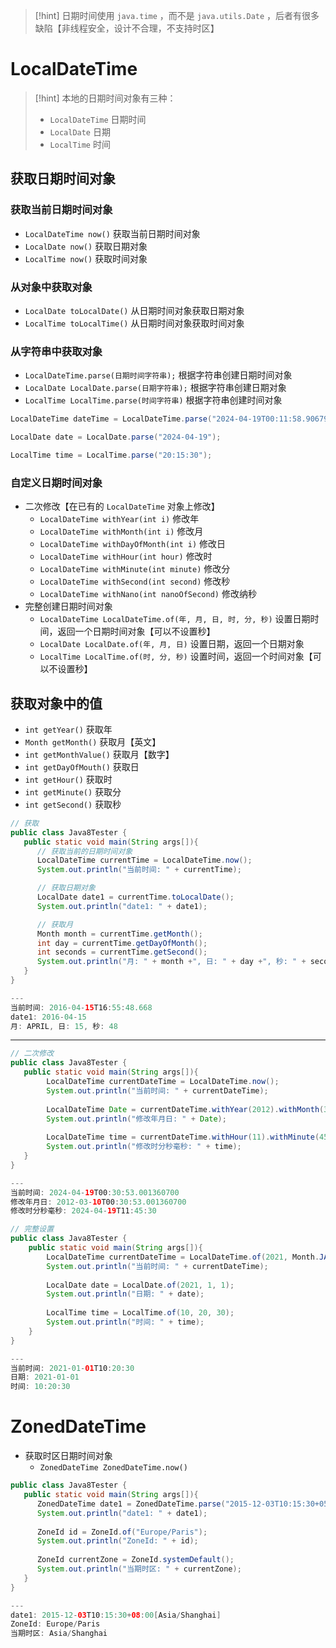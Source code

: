 >[!hint] 日期时间使用 `java.time` ，而不是 `java.utils.Date` ，后者有很多缺陷【非线程安全，设计不合理，不支持时区】

# LocalDateTime
>[!hint] 本地的日期时间对象有三种：
>- `LocalDateTime` 日期时间
>- `LocalDate` 日期
>- `LocalTime` 时间

## 获取日期时间对象
### 获取当前日期时间对象
- `LocalDateTime now()` 获取当前日期时间对象
- `LocalDate now()` 获取日期对象
- `LocalTime now()` 获取时间对象

### 从对象中获取对象
- `LocalDate toLocalDate()` 从日期时间对象获取日期对象
- `LocalTime toLocalTime()` 从日期时间对象获取时间对象

### 从字符串中获取对象
- `LocalDateTime.parse(日期时间字符串);` 根据字符串创建日期时间对象
- `LocalDate LocalDate.parse(日期字符串);` 根据字符串创建日期对象
- `LocalTime LocalTime.parse(时间字符串)` 根据字符串创建时间对象

```java
LocalDateTime dateTime = LocalDateTime.parse("2024-04-19T00:11:58.906799300");

LocalDate date = LocalDate.parse("2024-04-19");

LocalTime time = LocalTime.parse("20:15:30");
```

### 自定义日期时间对象
- 二次修改【在已有的 `LocalDateTime` 对象上修改】
	- `LocalDateTime withYear(int i)` 修改年
	- `LocalDateTime withMonth(int i)` 修改月
	- `LocalDateTime withDayOfMonth(int i)` 修改日
	- `LocalDateTime withHour(int hour)` 修改时
	- `LocalDateTime withMinute(int minute)` 修改分
	- `LocalDateTime withSecond(int second)` 修改秒
	- `LocalDateTime withNano(int nanoOfSecond)` 修改纳秒
- 完整创建日期时间对象
	- `LocalDateTime LocalDateTime.of(年, 月, 日, 时, 分, 秒)` 设置日期时间，返回一个日期时间对象【可以不设置秒】
	- `LocalDate LocalDate.of(年, 月, 日)` 设置日期，返回一个日期对象
	- `LocalTime LocalTime.of(时, 分, 秒)` 设置时间，返回一个时间对象【可以不设置秒】

## 获取对象中的值
- `int getYear()` 获取年
- `Month getMonth()` 获取月【英文】
- `int getMonthValue()` 获取月【数字】
- `int getDayOfMouth()` 获取日
- `int getHour()` 获取时
- `int getMinute()` 获取分
- `int getSecond()` 获取秒

```java
// 获取
public class Java8Tester {
   public static void main(String args[]){
      // 获取当前的日期时间对象
      LocalDateTime currentTime = LocalDateTime.now();
      System.out.println("当前时间: " + currentTime);

      // 获取日期对象
      LocalDate date1 = currentTime.toLocalDate();
      System.out.println("date1: " + date1);

      // 获取月
      Month month = currentTime.getMonth();
      int day = currentTime.getDayOfMonth();
      int seconds = currentTime.getSecond();
      System.out.println("月: " + month +", 日: " + day +", 秒: " + seconds);
   }
}

---
当前时间: 2016-04-15T16:55:48.668
date1: 2016-04-15
月: APRIL, 日: 15, 秒: 48
```

---



```java
// 二次修改
public class Java8Tester {
   public static void main(String args[]){
		LocalDateTime currentDateTime = LocalDateTime.now();  
		System.out.println("当前时间: " + currentDateTime);  
		  
		LocalDateTime Date = currentDateTime.withYear(2012).withMonth(3).withDayOfMonth(10);  
		System.out.println("修改年月日: " + Date);  
		  
		LocalDateTime time = currentDateTime.withHour(11).withMinute(45).withSecond(30).withNano(0);  
		System.out.println("修改时分秒毫秒: " + time);
   }
}

---
当前时间: 2024-04-19T00:30:53.001360700
修改年月日: 2012-03-10T00:30:53.001360700
修改时分秒毫秒: 2024-04-19T11:45:30
```

```java
// 完整设置
public class Java8Tester {
	public static void main(String args[]){
		LocalDateTime currentDateTime = LocalDateTime.of(2021, Month.JANUARY, 1, 10, 20, 30);  
		System.out.println("当前时间: " + currentDateTime);  
		  
		LocalDate date = LocalDate.of(2021, 1, 1);  
		System.out.println("日期: " + date);  
		  
		LocalTime time = LocalTime.of(10, 20, 30);  
		System.out.println("时间: " + time);
	}
}

---
当前时间: 2021-01-01T10:20:30
日期: 2021-01-01
时间: 10:20:30
```

# ZonedDateTime
- 获取时区日期时间对象
	- `ZonedDateTime ZonedDateTime.now()` 


```java
public class Java8Tester {
   public static void main(String args[]){
      ZonedDateTime date1 = ZonedDateTime.parse("2015-12-03T10:15:30+05:30[Asia/Shanghai]");
      System.out.println("date1: " + date1);
        
      ZoneId id = ZoneId.of("Europe/Paris");
      System.out.println("ZoneId: " + id);
        
      ZoneId currentZone = ZoneId.systemDefault();
      System.out.println("当期时区: " + currentZone);
   }
}

---
date1: 2015-12-03T10:15:30+08:00[Asia/Shanghai]
ZoneId: Europe/Paris
当期时区: Asia/Shanghai
```















